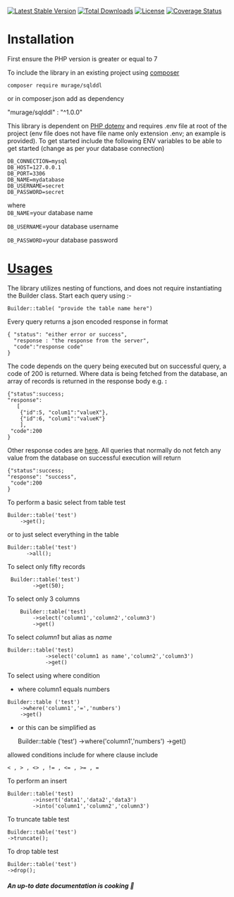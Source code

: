 [![Latest Stable Version](https://poser.pugx.org/murage/sqlddl/v/stable)](https://packagist.org/packages/murage/sqlddl)
[![Total Downloads](https://poser.pugx.org/murage/sqlddl/downloads)](https://packagist.org/packages/murage/sqlddl)
[![License](https://poser.pugx.org/murage/sqlddl/license)](https://packagist.org/packages/murage/sqlddl)
[![Coverage Status](https://coveralls.io/repos/github/mimidotsuser/sqlQueryuilder/badge.svg?branch=master)](https://coveralls.io/github/mimidotsuser/sqlQueryuilder?branch=master)

# **Installation**
First ensure the PHP version is greater or equal to 7

To include the library in an existing project using [composer](https://getcomposer.org/)
    
    composer require murage/sqlddl
  or in composer.json add  as dependency
 
"murage/sqlddl" : "^1.0.0"

This library is dependent on [PHP dotenv](https://github.com/vlucas/phpdotenv) and requires .env file at root of the project (env file does not have file name only extension .env; an example is provided).
To get started include the following ENV variables to be able to get started (change as per your database connection) 
```
DB_CONNECTION=mysql
DB_HOST=127.0.0.1 
DB_PORT=3306
DB_NAME=mydatabase
DB_USERNAME=secret
DB_PASSWORD=secret
```
  where  
  `DB_NAME`=your database name
  
  `DB_USERNAME`=your database username 
  
  `DB_PASSWORD`=your database password
# [Usages](manual.md)

The library utilizes nesting of functions, and does not require instantiating the Builder class. Start each query using :-

    Builder::table( "provide the table name here")

Every query returns a json encoded response in format

    { "status": "either error or success",
      "response : "the response from the server",
      "code":"response code"
    }

The code depends on the query being executed but on successful query, a code of 200 is returned. Where data is being fetched from the database,
 an array of records is returned in the response body e.g. **:**

    {"status":success;
    "response":
       [
        {"id":5, "colum1":"valueX"},
        {"id":6, "colum1":"valueK"}
        ],
     "code":200
    }
Other response codes are [here](ReturnCodes.md).
All queries that normally do not fetch any value from the database on successful execution will return

    
    {"status":success;
    "response": "success",
     "code":200
    }

To perform a basic select from table test

    Builder::table('test')
        ->get();

or to just select everything in the table     
    
    Builder::table('test')
          ->all();
      
 
To select only fifty records
    
     Builder::table('test')
            ->get(50);
            
To select only 3 columns
    
        Builder::table('test)
            ->select('column1','column2','column3')
            ->get()
            
To select *column1* but alias as *name*
    
    Builder::table('test)
                ->select('column1 as name','column2','column3')
                ->get()
                
To select using where condition
   * where column1 equals numbers
    
    Builder::table ('test')
        ->where('column1','=','numbers')
        ->get()
 * or this can be simplified as 
 
   
    Builder::table ('test')
    ->where('column1','numbers')
     ->get()
  
  allowed conditions include for where clause include
   
    < , > , <> , != , <= , >= , = 
      
To perform an insert 
   
    Builder::table('test)
            ->insert('data1','data2','data3')
            ->into('column1','column2','column3')
     


To truncate table test
    
    Builder::table('test')
    ->truncate();
    
To drop table test
    
    Builder::table('test')
    ->drop();
    
##### An up-to date documentation is cooking  🍴
